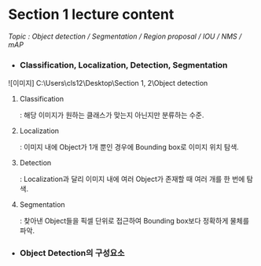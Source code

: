 # Section 1 lecture content
*Topic : Object detection / Segmentation / Region proposal / IOU / NMS / mAP*

- ### Classification, Localization, Detection, Segmentation

![이미지] C:\Users\cls12\Desktop\Section 1, 2\Object detection

1. Classification

      : 해당 이미지가 원하는 클래스가 맞는지 아닌지만 분류하는 수준.
      
2. Localization

      : 이미지 내에 Object가 1개 뿐인 경우에 Bounding box로 이미지 위치 탐색.
      
3. Detection

      : Localization과 달리 이미지 내에 여러 Object가 존재할 때 여러 개를 한 번에 탐색.
      
4. Segmentation

      : 찾아낸 Object들을 픽셀 단위로 접근하여 Bounding box보다 정확하게 물체를 파악.
      
- ### Object Detection의 구성요소
